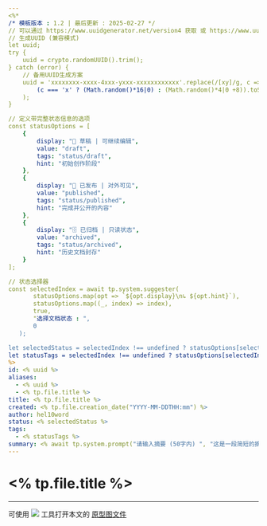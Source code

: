 ```yaml
---
<%*
/* 模板版本 : 1.2 | 最后更新 : 2025-02-27 */
// 可以通过 https://www.uuidgenerator.net/version4 获取 或 https://www.uuidgenerator.net/api/guid
// 生成UUID (兼容模式) 
let uuid;
try {
    uuid = crypto.randomUUID().trim();
} catch (error) {
    // 备用UUID生成方案
    uuid = 'xxxxxxxx-xxxx-4xxx-yxxx-xxxxxxxxxxxx'.replace(/[xy]/g, c => 
        (c === 'x' ? (Math.random()*16|0) : (Math.random()*4|0 +8)).toString(16)
    );
}

// 定义带完整状态信息的选项
const statusOptions = [
	{ 
		display: "📝 草稿 | 可继续编辑", 
		value: "draft",
		tags: "status/draft",
		hint: "初始创作阶段"
	},
	{
		display: "🚀 已发布 | 对外可见",
		value: "published",
		tags: "status/published",
		hint: "完成并公开的内容"
	},
	{
		display: "🗄️ 已归档 | 只读状态",
		value: "archived",
		tags: "status/archived",
		hint: "历史文档封存"
	}
];

// 状态选择器
const selectedIndex = await tp.system.suggester(
       statusOptions.map(opt => `${opt.display}\n↳ ${opt.hint}`),
       statusOptions.map((_, index) => index),
       true,
       "选择文档状态 : ",
       0
   );

let selectedStatus = selectedIndex !== undefined ? statusOptions[selectedIndex].value : "draft";
let statusTags = selectedIndex !== undefined ? statusOptions[selectedIndex].tags : "#status/draft";
%>
id: <% uuid %>
aliases:
  - <% uuid %>
  - <% tp.file.title %>
title: <% tp.file.title %>
created: <% tp.file.creation_date("YYYY-MM-DDTHH:mm") %>
author: hel10word
status: <% selectedStatus %>
tags: 
  - <% statusTags %>
summary: <% await tp.system.prompt("请输入摘要 (50字内) ", "这是一段简短的摘要 , 描述文档的主要内容") %>
---
```


# <% tp.file.title %>















---
可使用 [![](https://img.shields.io/badge/Excalidraw-CCCCFF?style=for-the-badge&logo=excalidraw&logoColor=333&logoWidth=20&labelColor=CCCCFF)](https://excalidraw.com/) 工具打开本文的 [原型图文件](../KnowledgeMatrix/ComputerScience/Network/网络数据包封装与传输/attachments/excalidraw.excalidraw)




